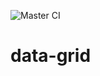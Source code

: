 ![Master CI](https://github.com/shanebruggeman/data-grid/workflows/Master%20CI/badge.svg?branch=master&event=push)

# data-grid
